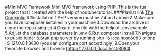 #Mini MVC Framework
Mini MVC framework using PHP. This is the fun project that i created with the help of youtube tutorial.
###Playlist link
[The Codeholic](https://www.youtube.com/playlist?list=PLLQuc_7jk__Uk_QnJMPndbdKECcTEwTA1)
##Installation
1.PHP version must be 7.4 and above
2.Make sure you have composer installed in your machine
3.Download the archive or clone the repo using git
4.Create .env file with the help of .env.example
5.Adjust the database parameters in .env
6.Run composer install
7.Navigate to public folder
8.Start php server by running php -S localhost:8080 or php -S 127.0.0.1:8080 (you can configure port accordingly)
9.Open your favoroite browser and browse [http://127.0.0.1](localhost:8080)

